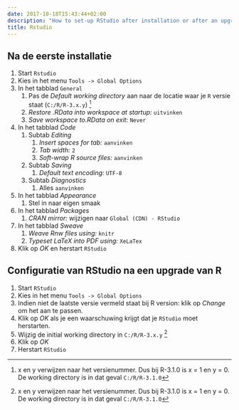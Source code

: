```yaml
---
date: 2017-10-18T15:43:44+02:00
description: "How to set-up RStudio after installation or after an upgrade (in Dutch)"
title: Rstudio
---
```


## Na de eerste installatie

1. Start `Rstudio`
1. Kies in het menu `Tools -> Global Options`
1. In het tabblad `General`
    1. Pas de _Default working directory_ aan naar de locatie waar je `R` versie staat (`C:/R/R-3.x.y`) [^1]
    1. _Restore .RData into workspace at startup:_ `uitvinken`
    1. _Save workspace to.RData on exit:_ `Never`
1. In het tabblad _Code_
    1. Subtab _Editing_
        1. _Insert spaces for tab:_ `aanvinken`
        1. _Tab width:_ `2`
        1. _Soft-wrap R source files:_ `aanvinken`
    1. Subtab _Saving_
        1. _Default text encoding:_ `UTF-8`
    1. Subtab _Diagnostics_
        1. Alles `aanvinken`
1. In het tabblad _Appearance_ 
    1. Stel in naar eigen smaak
1. In het tabblad _Packages_
    1. _CRAN mirror:_ wijzigen naar `Global (CDN) - RStudio`
1. In het tabblad _Sweave_
    1. _Weave Rnw files using:_ `knitr`
    1. _Typeset LaTeX into PDF using:_ `XeLaTex`
1. Klik op _OK_ en herstart `RStudio`

## Configuratie van RStudio na een upgrade van R

1. Start `RStudio`
1. Kies in het menu `Tools -> Global Options`
1. Indien niet de laatste versie vermeld staat bij R version: klik op _Change_ om het aan te passen.
1. Klik op _OK_ als je een waarschuwing krijgt dat je `RStudio` moet herstarten.
1. Wijzig de initial working directory in `C:/R/R-3.x.y` [^1]
1. Klik op _OK_
1. Herstart `RStudio`

[^1]: x en y verwijzen naar het versienummer. Dus bij R-3.1.0 is x = 1 en y = 0. De working directory is in dat geval `C:/R/R-3.1.0`
